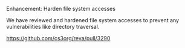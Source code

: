 Enhancement: Harden file system accesses

We have reviewed and hardened file system accesses to prevent any vulnerabilities like directory traversal.

https://github.com/cs3org/reva/pull/3290
